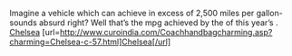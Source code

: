 Imagine a vehicle which can achieve in excess of 2,500 miles per gallon-sounds absurd right? Well that’s the mpg achieved by the  of this year’s  .
 <a href="http://www.curoindia.com/Coachhandbagcharming.asp?charming=Chelsea-c-57.html" >Chelsea</a>
[url=http://www.curoindia.com/Coachhandbagcharming.asp?charming=Chelsea-c-57.html]Chelsea[/url]
